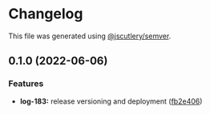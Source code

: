 # Changelog

This file was generated using [@jscutlery/semver](https://github.com/jscutlery/semver).

## 0.1.0 (2022-06-06)

### Features

- **log-183:** release versioning and deployment ([fb2e406](https://github.com/ikigai-github/logosphere/commit/fb2e4060161d0069c13ac8508982c36b3a7bbabb))
